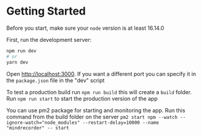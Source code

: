 # Getting Started

Before you start, make sure your `node` version is at least 16.14.0

First, run the development server:

```bash
npm run dev
# or
yarn dev
```

Open [http://localhost:3000](http://localhost:3000). If you want a different port you can specify it in the `package.json` file in the "dev" script

To test a production build run `npm run build` this will create a `build` folder. Run `npm run start` to start the production version of the app

You can use pm2 package for starting and monitoring the app. Run this command from the build folder on the server `pm2 start npm --watch --ignore-watch="node_modules" --restart-delay=10000 --name "mindrecorder" -- start`
